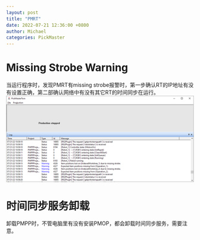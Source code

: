 ```yaml
---
layout: post
title: "PMRT"
date: 2022-07-21 12:36:00 +0800
author: Michael
categories: PickMaster
---
```


# Missing Strobe Warning
当运行程序时，发现PMRT有missing strobe报警时，第一步确认RT的IP地址有没有设置正确，第二部确认网络中有没有其它RT的时间同步在运行。  
![日志文件夹](/assets/pickmaster/missingstrobe.png)  

# 时间同步服务卸载
卸载PMPP时，不管电脑里有没有安装PMOP，都会卸载时间同步服务，需要注意。